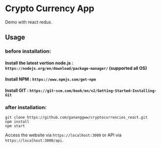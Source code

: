 # Crypto Currency App
Demo with react redux.

## Usage
### before installation:
#### Install the latest vertion node.js : ``https://nodejs.org/en/download/package-manager/`` (supported all OS)
#### Install NPM : ``https://www.npmjs.com/get-npm``
#### Install GIT : ``https://git-scm.com/book/en/v2/Getting-Started-Installing-Git``

### after installation:
```
git clone https://github.com/gananggww/cryptocurrencies_react.git
npm install
npm start
```

Access the website via ``https://localhost:3000`` or API via ``https://localhost:3000/api``.
